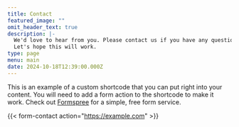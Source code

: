 ```yaml
---
title: Contact
featured_image: ""
omit_header_text: true
description: |-
  We'd love to hear from you. Please contact us if you have any questions. 
  Let's hope this will work.
type: page
menu: main
date: 2024-10-18T12:39:00.000Z
---
```



This is an example of a custom shortcode that you can put right into your content. You will need to add a form action to the shortcode to make it work. Check out [Formspree](https://formspree.io/) for a simple, free form service. 

{{< form-contact action="https://example.com"  >}}
